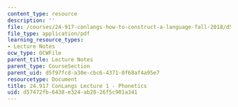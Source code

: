 ```yaml
---
content_type: resource
description: ''
file: /courses/24-917-conlangs-how-to-construct-a-language-fall-2018/d57472fb6438e324ab2826f5c901a341_MIT24_917f18_lec1_phonet1.pdf
file_type: application/pdf
learning_resource_types:
- Lecture Notes
ocw_type: OCWFile
parent_title: Lecture Notes
parent_type: CourseSection
parent_uid: d5f97fcd-a30e-cbc6-4371-0f68af4a95e7
resourcetype: Document
title: 24.917 ConLangs Lecture 1 - Phonetics
uid: d57472fb-6438-e324-ab28-26f5c901a341
---
```

